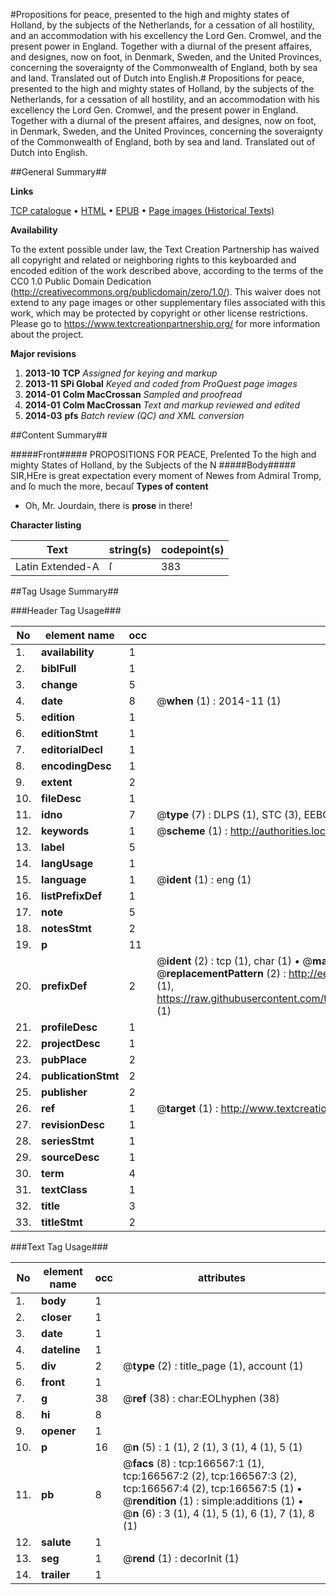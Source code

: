 #Propositions for peace, presented to the high and mighty states of Holland, by the subjects of the Netherlands, for a cessation of all hostility, and an accommodation with his excellency the Lord Gen. Cromwel, and the present power in England. Together with a diurnal of the present affaires, and designes, now on foot, in Denmark, Sweden, and the United Provinces, concerning the soveraignty of the Commonwealth of England, both by sea and land. Translated out of Dutch into English.#
Propositions for peace, presented to the high and mighty states of Holland, by the subjects of the Netherlands, for a cessation of all hostility, and an accommodation with his excellency the Lord Gen. Cromwel, and the present power in England. Together with a diurnal of the present affaires, and designes, now on foot, in Denmark, Sweden, and the United Provinces, concerning the soveraignty of the Commonwealth of England, both by sea and land. Translated out of Dutch into English.

##General Summary##

**Links**

[TCP catalogue](http://www.ota.ox.ac.uk/tcp/)  • 
[HTML](http://tei.it.ox.ac.uk/tcp/Texts-HTML/free/A91/A91104.html)  • 
[EPUB](http://tei.it.ox.ac.uk/tcp/Texts-EPUB/free/A91/A91104.epub) • 
[Page images (Historical Texts)](https://historicaltexts.jisc.ac.uk/eebo-99866128e)

**Availability**

To the extent possible under law, the Text Creation Partnership has waived all copyright and related or neighboring rights to this keyboarded and encoded edition of the work described above, according to the terms of the CC0 1.0 Public Domain Dedication (http://creativecommons.org/publicdomain/zero/1.0/). This waiver does not extend to any page images or other supplementary files associated with this work, which may be protected by copyright or other license restrictions. Please go to https://www.textcreationpartnership.org/ for more information about the project.

**Major revisions**

1. __2013-10__ __TCP__ *Assigned for keying and markup*
1. __2013-11__ __SPi Global__ *Keyed and coded from ProQuest page images*
1. __2014-01__ __Colm MacCrossan__ *Sampled and proofread*
1. __2014-01__ __Colm MacCrossan__ *Text and markup reviewed and edited*
1. __2014-03__ __pfs__ *Batch review (QC) and XML conversion*

##Content Summary##

#####Front#####
PROPOSITIONS FOR PEACE, Preſented To the high and mighty States of Holland, by the Subjects of the N
#####Body#####
SIR,HEre is great expectation every moment of Newes from Admiral Tromp, and ſo much the more, becauſ
**Types of content**

  * Oh, Mr. Jourdain, there is **prose** in there!

**Character listing**


|Text|string(s)|codepoint(s)|
|---|---|---|
|Latin Extended-A|ſ|383|

##Tag Usage Summary##

###Header Tag Usage###

|No|element name|occ|attributes|
|---|---|---|---|
|1.|__availability__|1||
|2.|__biblFull__|1||
|3.|__change__|5||
|4.|__date__|8| @__when__ (1) : 2014-11 (1)|
|5.|__edition__|1||
|6.|__editionStmt__|1||
|7.|__editorialDecl__|1||
|8.|__encodingDesc__|1||
|9.|__extent__|2||
|10.|__fileDesc__|1||
|11.|__idno__|7| @__type__ (7) : DLPS (1), STC (3), EEBO-CITATION (1), PROQUEST (1), VID (1)|
|12.|__keywords__|1| @__scheme__ (1) : http://authorities.loc.gov/ (1)|
|13.|__label__|5||
|14.|__langUsage__|1||
|15.|__language__|1| @__ident__ (1) : eng (1)|
|16.|__listPrefixDef__|1||
|17.|__note__|5||
|18.|__notesStmt__|2||
|19.|__p__|11||
|20.|__prefixDef__|2| @__ident__ (2) : tcp (1), char (1)  •  @__matchPattern__ (2) : ([0-9\-]+):([0-9IVX]+) (1), (.+) (1)  •  @__replacementPattern__ (2) : http://eebo.chadwyck.com/downloadtiff?vid=$1&page=$2 (1), https://raw.githubusercontent.com/textcreationpartnership/Texts/master/tcpchars.xml#$1 (1)|
|21.|__profileDesc__|1||
|22.|__projectDesc__|1||
|23.|__pubPlace__|2||
|24.|__publicationStmt__|2||
|25.|__publisher__|2||
|26.|__ref__|1| @__target__ (1) : http://www.textcreationpartnership.org/docs/. (1)|
|27.|__revisionDesc__|1||
|28.|__seriesStmt__|1||
|29.|__sourceDesc__|1||
|30.|__term__|4||
|31.|__textClass__|1||
|32.|__title__|3||
|33.|__titleStmt__|2||


###Text Tag Usage###

|No|element name|occ|attributes|
|---|---|---|---|
|1.|__body__|1||
|2.|__closer__|1||
|3.|__date__|1||
|4.|__dateline__|1||
|5.|__div__|2| @__type__ (2) : title_page (1), account (1)|
|6.|__front__|1||
|7.|__g__|38| @__ref__ (38) : char:EOLhyphen (38)|
|8.|__hi__|8||
|9.|__opener__|1||
|10.|__p__|16| @__n__ (5) : 1 (1), 2 (1), 3 (1), 4 (1), 5 (1)|
|11.|__pb__|8| @__facs__ (8) : tcp:166567:1 (1), tcp:166567:2 (2), tcp:166567:3 (2), tcp:166567:4 (2), tcp:166567:5 (1)  •  @__rendition__ (1) : simple:additions (1)  •  @__n__ (6) : 3 (1), 4 (1), 5 (1), 6 (1), 7 (1), 8 (1)|
|12.|__salute__|1||
|13.|__seg__|1| @__rend__ (1) : decorInit (1)|
|14.|__trailer__|1||
